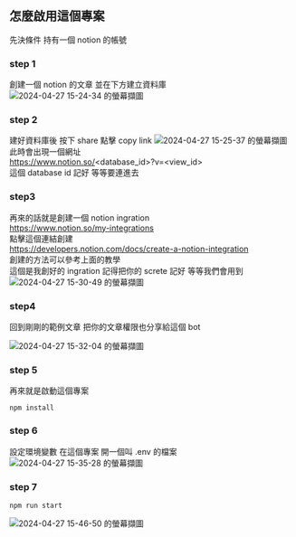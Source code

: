 
## 怎麼啟用這個專案
先決條件 持有一個 notion 的帳號

### step 1
創建一個 notion 的文章 並在下方建立資料庫
![2024-04-27 15-24-34 的螢幕擷圖](https://github.com/HYK0501/notion_ingration/assets/84561208/6f4e3cbe-d773-4c51-8640-8285028c25d0)

### step 2
建好資料庫後 按下 share 點擊 copy link
![2024-04-27 15-25-37 的螢幕擷圖](https://github.com/HYK0501/notion_ingration/assets/84561208/d31e33aa-fe97-43c1-b683-c0e20b91b878)
此時會出現一個網址 \
https://www.notion.so/<database_id>?v=<view_id> \
這個 database id 記好 等等要連進去 

### step3
再來的話就是創建一個 notion ingration \
https://www.notion.so/my-integrations \
點擊這個連結創建 \
https://developers.notion.com/docs/create-a-notion-integration \
創建的方法可以參考上面的教學 \
這個是我創好的 ingration 記得把你的 screte 記好 等等我們會用到 
![2024-04-27 15-30-49 的螢幕擷圖](https://github.com/HYK0501/notion_ingration/assets/84561208/7b07fed2-adcb-4c65-94ef-a53bf0cb0a66)

### step4

回到剛剛的範例文章 把你的文章權限也分享給這個 bot

![2024-04-27 15-32-04 的螢幕擷圖](https://github.com/HYK0501/notion_ingration/assets/84561208/c3d440ed-a62f-47ec-80b2-5d5fe6df373b)

### step 5
再來就是啟動這個專案 
```
npm install
```
### step 6
設定環境變數 在這個專案 開一個叫 .env 的檔案
![2024-04-27 15-35-28 的螢幕擷圖](https://github.com/HYK0501/notion_ingration/assets/84561208/a3788617-cf1b-4d8d-81cd-12ece1862f28)

### step 7
```
npm run start
```

![2024-04-27 15-46-50 的螢幕擷圖](https://github.com/HYK0501/notion_ingration/assets/84561208/a1ff6fcb-6940-4c58-acac-e8deb7c9bb62)
